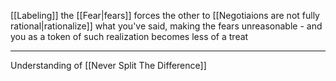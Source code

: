 [[Labeling]] the [[Fear|fears]] forces the other to [[Negotiaions are not fully rational|rationalize]] what you've said, making the fears unreasonable - and you as a token of such realization becomes less of a treat

---

Understanding of [[Never Split The Difference]]
